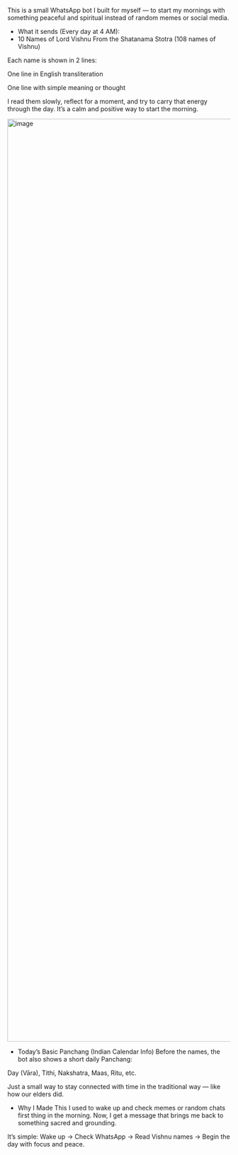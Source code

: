 This is a small WhatsApp bot I built for myself — to start my mornings with something peaceful and spiritual instead of random memes or social media.

* What it sends (Every day at 4 AM):
* 10 Names of Lord Vishnu
From the Shatanama Stotra (108 names of Vishnu)

Each name is shown in 2 lines:

One line in English transliteration

One line with simple meaning or thought

I read them slowly, reflect for a moment, and try to carry that energy through the day. It’s a calm and positive way to start the morning.

<img width="540" height="2085" alt="image" src="https://github.com/user-attachments/assets/62353f46-ff90-484f-a801-e8d11e4dd556" />



* Today’s Basic Panchang (Indian Calendar Info)
Before the names, the bot also shows a short daily Panchang:

Day (Vāra), Tithi, Nakshatra, Maas, Ritu, etc.

Just a small way to stay connected with time in the traditional way — like how our elders did.

*  Why I Made This
I used to wake up and check memes or random chats first thing in the morning.
Now, I get a message that brings me back to something sacred and grounding.

It’s simple:
Wake up → Check WhatsApp → Read Vishnu names → Begin the day with focus and peace.

